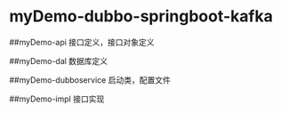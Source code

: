 # myDemo-dubbo-springboot-kafka

##myDemo-api 接口定义，接口对象定义


##myDemo-dal 数据库定义


##myDemo-dubboservice 启动类，配置文件


##myDemo-impl 接口实现
